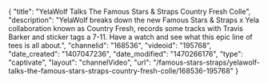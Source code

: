 {
    "title": "YelaWolf Talks The Famous Stars & Straps Country Fresh Colle",
    "description": "YelaWolf breaks down the new Famous Stars & Straps x Yela collaboration known as Country Fresh, records some tracks with Travis Barker and sticker tags a 7-11. Have a watch and see what this epic line of tees is all about.",
    "channelid": "168536",
    "videoid": "195768",
    "date_created": "1407047236",
    "date_modified": "1470266176",
    "type": "captivate",
    "layout": "channelVideo",
    "url": "\/famous-stars-straps\/yelawolf-talks-the-famous-stars-straps-country-fresh-colle\/168536-195768"
}